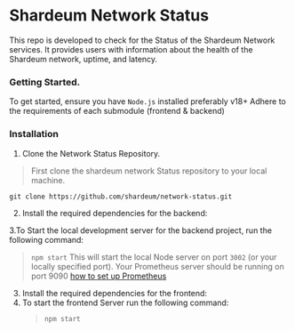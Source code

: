 # Shardeum Network Status

This repo is developed to check for the Status of the Shardeum Network services. 
It provides users with information about the health of the Shardeum network, uptime, and latency.

### Getting Started.
To get started, ensure you have `Node.js` installed preferably v18+
Adhere to the requirements of each submodule (frontend & backend)

### Installation
1. Clone the Network Status Repository.
> First clone the shardeum network Status repository to your local machine.
```
git clone https://github.com/shardeum/network-status.git

```
2. Install the required dependencies for the backend:

3.To Start the local development server for the backend project, run the following command:
> `npm start`
This will start the local Node server on port `3002` (or your locally specified port). 
> Your Prometheus server should be running on port 9090
>  [how to set up Prometheus](https://github.com/shardeum/network-status/tree/main/backend#run-prometheus)

3. Install the required dependencies for the frontend:
4. To start the frontend Server run the following command:
   > `npm start`
